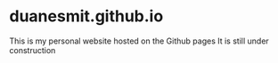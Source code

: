 # duanesmit.github.io

This is my personal website hosted on the Github pages
It is still under construction
